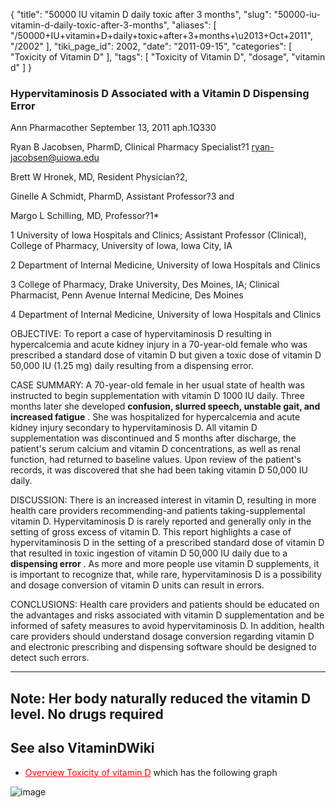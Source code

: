 {
    "title": "50000 IU vitamin D daily toxic after 3 months",
    "slug": "50000-iu-vitamin-d-daily-toxic-after-3-months",
    "aliases": [
        "/50000+IU+vitamin+D+daily+toxic+after+3+months+\u2013+Oct+2011",
        "/2002"
    ],
    "tiki_page_id": 2002,
    "date": "2011-09-15",
    "categories": [
        "Toxicity of Vitamin D"
    ],
    "tags": [
        "Toxicity of Vitamin D",
        "dosage",
        "vitamin d"
    ]
}


### Hypervitaminosis D Associated with a Vitamin D Dispensing Error

Ann Pharmacother September 13, 2011 aph.1Q330

Ryan B Jacobsen, PharmD, Clinical Pharmacy Specialist?1 ryan-jacobsen@uiowa.edu

Brett W Hronek, MD, Resident Physician?2,

Ginelle A Schmidt, PharmD, Assistant Professor?3 and

Margo L Schilling, MD, Professor?1*

1 University of Iowa Hospitals and Clinics; Assistant Professor (Clinical), College of Pharmacy, University of Iowa, Iowa City, IA

2 Department of Internal Medicine, University of Iowa Hospitals and Clinics

3 College of Pharmacy, Drake University, Des Moines, IA; Clinical Pharmacist, Penn Avenue Internal Medicine, Des Moines

4 Department of Internal Medicine, University of Iowa Hospitals and Clinics

OBJECTIVE: To report a case of hypervitaminosis D resulting in hypercalcemia and acute kidney injury in a 70-year-old female who was prescribed a standard dose of vitamin D but given a toxic dose of vitamin D 50,000 IU (1.25 mg) daily resulting from a dispensing error.

CASE SUMMARY: A 70-year-old female in her usual state of health was instructed to begin supplementation with vitamin D 1000 IU daily. Three months later she developed  **confusion, slurred speech, unstable gait, and increased fatigue** . She was hospitalized for hypercalcemia and acute kidney injury secondary to hypervitaminosis D. All vitamin D supplementation was discontinued and 5 months after discharge, the patient's serum calcium and vitamin D concentrations, as well as renal function, had returned to baseline values. Upon review of the patient's records, it was discovered that she had been taking vitamin D 50,000 IU daily.

DISCUSSION: There is an increased interest in vitamin D, resulting in more health care providers recommending-and patients taking-supplemental vitamin D. Hypervitaminosis D is rarely reported and generally only in the setting of gross excess of vitamin D. This report highlights a case of hypervitaminosis D in the setting of a prescribed standard dose of vitamin D that resulted in toxic ingestion of vitamin D 50,000 IU daily due to a  **dispensing error** . As more and more people use vitamin D supplements, it is important to recognize that, while rare, hypervitaminosis D is a possibility and dosage conversion of vitamin D units can result in errors.

CONCLUSIONS: Health care providers and patients should be educated on the advantages and risks associated with vitamin D supplementation and be informed of safety measures to avoid hypervitaminosis D. In addition, health care providers should understand dosage conversion regarding vitamin D and electronic prescribing and dispensing software should be designed to detect such errors.

---

## Note: Her body naturally reduced the vitamin D level. No drugs required

## See also VitaminDWiki

* <a href="/posts/overview-toxicity-of-vitamin-d" style="color: red; text-decoration: underline;" title="This link has an unknown page_id: 898">Overview Toxicity of vitamin D</a> which has the following graph

<img src="/attachments/d3.mock.jpg" alt="image">